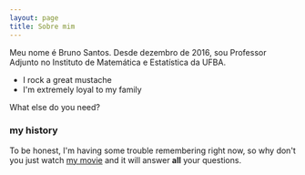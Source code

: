 ```yaml
---
layout: page
title: Sobre mim
---
```


Meu nome é Bruno Santos. Desde dezembro de 2016, sou Professor Adjunto no Instituto de Matemática e Estatística da UFBA. 

- I rock a great mustache
- I'm extremely loyal to my family

What else do you need?

### my history

To be honest, I'm having some trouble remembering right now, so why don't you just watch [my movie](http://en.wikipedia.org/wiki/The_Princess_Bride_%28film%29) and it will answer **all** your questions.